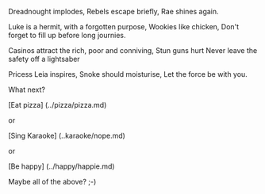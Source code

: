 Dreadnought implodes,
Rebels escape briefly,
Rae shines again.

Luke is a hermit, with a forgotten purpose,
Wookies like chicken,
Don't forget to fill up before long journies.

Casinos attract the rich, poor and conniving,
Stun guns hurt
Never leave the safety off a lightsaber

Pricess Leia inspires,
Snoke should moisturise,
Let the force be with you.

What next?

[Eat pizza] (../pizza/pizza.md)

or

[Sing Karaoke] (..karaoke/nope.md)

or

[Be happy] (../happy/happie.md) 

Maybe all of the above? ;-)

